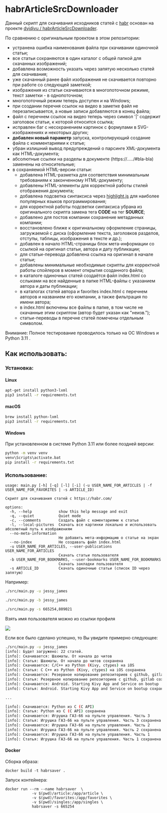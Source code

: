 # habrArticleSrcDownloader

Данный скрипт для скачивания исходников статей с [habr](https://habr.com/) основан на проекте
[dvjdjvu / habrArticleSrcDownloader](https://github.com/dvjdjvu/habrArticleSrcDownloader).

По сравнению с оригинальным проектом в этом репозитории:

- устранена ошибка наименования файла при скачивании одиночной статьи;
- все статьи сохраняются в один каталог с общей папкой для скачанных изображений;
- добавлена возможность указать через запятую несколько статей для скачивания;
- уже скачанный ранее файл изображения не скачивается повторно при работе со следующей заметкой;
- изображения из статьи скачиваются в многопоточном режиме, текст заметки - в однопоточном;
- многопоточный режим теперь доступен и на Windows;
- при создании перечня ссылок на видео в заметке файл не перезаписывается, а новые записи добавляются в конец файла;
- файл с перечнем ссылок на видео теперь через символ '|' содержит заголовок статьи, к которой относится ссылка;
- исправлен баг с несохранением картинок с формулами в SVG-изображениях и некоторых других;
- **добавлен новый параметр** запуска, контролирующий создание файла с комментариями к статье;
- убран излишний вывод предупреждений о парсинге XML-документа как HTML-документа;
- абсолютные ссылки на разделы в документе (https://...../#bla-bla) заменены на относительные;
- в сохраняемой HTML-версии статьи:
  - добавлена HTML-разметка для соответствия минимальным требованиям к законченному HTML-документу;
  - добавлены HTML-элементы для корректной работы стилей отображения документа;
  - добавлена подсветка синтаксиса через [highlight.js](https://highlightjs.org/) для наиболее популярных языков программирования;
  - для корректной работы подсветки синтаксиса убрана из оригинального скрипта замена тега **CODE** на тег **SOURCE**;
  - добавлено для постов компании сохранение метаданных компании;
  - восстановлено ближе к оригинальному оформление страницы, загружаемой с диска (оформление текста, заголовков разделов,  отступы, таблицы, изображения в тексте и др.);
  - добавлен в начало HTML-страницы блок мета-информации со ссылкой на оригинал статьи, автора и дату публикации;
  - для статьи-перевода добавлена ссылка на оригинал в начале статьи;
  - добавлены минимальные необходимые скрипты для корректной работы спойлеров в момент открытия созданного файла;
  - в каталоге одиночных статей создаётся файл index.html со сслыками на все найденные в папке HTML-файлы с указанием автора и даты публикации;
  - в каталогах статей автора и favorites index.html с перечнем авторов и названием его компании, а также фильтрация по имени автора;
  - в index.html включены все файлы в папке, в том числе не скачанные этим скриптом (автор будет указан как "неизв.");
  - статьи-переводы в перечне статей помечены отдельным символом.

Внимание: Полное тестирование проводилось только на ОС Windows и Python 3.11 .


## Как использовать:

### Установка:

#### Linux
```bash
apt-get install python3-lxml
pip3 install -r requirements.txt
```

#### macOS
```bash
brew install python-lxml
pip3 install -r requirements.txt
```

#### Windows
При установленном в системе Python 3.11 или более поздней версии:
```bash
python -m venv venv
venv\Scripts\activate.bat
pip install -r requirements.txt
```


### Использование:
```
usage: main.py [-h] [-q] [-l] [-i] (-u USER_NAME_FOR_ARTICLES | -f USER_NAME_FOR_FAVORITES | -s ARTICLE_ID)

Скрипт для скачивания статей с https://habr.com/

options:
  -h, --help            show this help message and exit
  -q, --quiet           Quiet mode
  -c, --comments        Создать файл с коментариями к статье
  -l, --local-pictures  Cкачать все картинки локально и использовать абсолютный путь к изображениям
  --no-meta-information
                        Не добавить мета-информацию о статье на экран
  --no-index            Не создавать файл index.html
  -u USER_NAME_FOR_ARTICLES, --user-publications USER_NAME_FOR_ARTICLES
                        Скачать статьи пользователя
  -b USER_NAME_FOR_BOOKMARKS, --user-bookmarks USER_NAME_FOR_BOOKMARKS
                        Скачать закладки пользователя
  -s ARTICLE_ID         Скачать одиночные статьи (список ID через запятую)
```

Например:

```bash
./src/main.py -u jessy_james
```
```bash
./src/main.py -b jessy_james
```
```bash
./src/main.py -s 665254,809021
```

Взять имя пользователя можно из ссылки профиля

<img src="https://habrastorage.org/webt/4e/ur/ml/4eurmlni9b4f15fuqpuz4wrolmq.png" />


Если все было сделано успешно, то Вы увидите примерно следующее:
```bash
./src/main.py -u jessy_james
[info]: Будет загружено: 22 статей.
[info]: Скачивается: Шахматы. От начала до читов
[info]: Статья: Шахматы. От начала до читов сохранена
[info]: Скачивается: C/C++ из Python (Kivy, ctypes) на iOS
[info]: Статья: C C++ из Python (Kivy, ctypes) на iOS сохранена
[info]: Скачивается: Резервное копирование репозиториев с github, gitlab
[info]: Статья: Резервное копирование репозиториев с github, gitlab сохранена
[info]: Скачивается: Android. Starting Kivy App and Service on bootup
[info]: Статья: Android. Starting Kivy App and Service on bootup сохранена

...

[info]: Скачивается: Python из C (C API)
[info]: Статья: Python из C (C API) сохранена
[info]: Скачивается: Игрушка ГАЗ-66 на пульте управления. Часть 3
[info]: Статья: Игрушка ГАЗ-66 на пульте управления. Часть 3 сохранена
[info]: Скачивается: Игрушка ГАЗ-66 на пульте управления. Часть 2
[info]: Статья: Игрушка ГАЗ-66 на пульте управления. Часть 2 сохранена
[info]: Скачивается: Игрушка ГАЗ-66 на пульте управления. Часть 1
[info]: Статья: Игрушка ГАЗ-66 на пульте управления. Часть 1 сохранена

```


#### Docker

Сборка образа:

```
docker build -t habrsaver .
```

Запуск контейнера:

```
docker run --rm --name habrsaver  \
            -v $(pwd)/article:/app/article \
            -v $(pwd)/favorites:/app/favorites \
            -v $(pwd)/singles:/app/singles \
            habrsaver -s 665254
```

